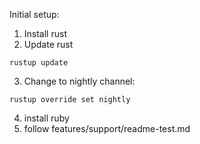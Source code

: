 Initial setup:

1. Install rust
2. Update rust

```
rustup update
```

3. Change to nightly channel:

```
rustup override set nightly
```

4. install ruby
5. follow features/support/readme-test.md

